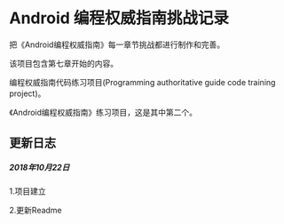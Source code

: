 # Android 编程权威指南挑战记录

 把《Android编程权威指南》每一章节挑战都进行制作和完善。

 该项目包含第七章开始的内容。

 编程权威指南代码练习项目(Programming authoritative guide code training project)。

 《Android编程权威指南》练习项目，这是其中第二个。



## 更新日志
##### 2018年10月22日
1.项目建立

2.更新Readme